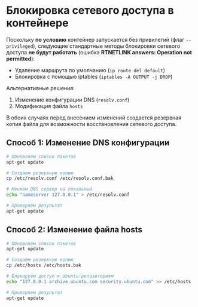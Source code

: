 # Блокировка сетевого доступа в контейнере

Поскольку **по условию** контейнер запускается без привилегий (флаг `--privileged`), следующие стандартные методы блокировки сетевого доступа **не будут работать** 
(ошибка **RTNETLINK answers: Operation not permitted**):
- Удаление маршрута по умолчанию (`ip route del default`)
- Блокировка с помощью iptables (`iptables -A OUTPUT -j DROP`)

Альтернативные решения:
1. Изменение конфигурации DNS (`resolv.conf`)
2. Модификация файла `hosts`

В обоих случаях перед внесением изменений создается резервная копия файла для возможности восстановления сетевого доступа.

## Способ 1: Изменение DNS конфигурации

```bash
# Обновляем список пакетов
apt-get update

# Создаем резервную копию
cp /etc/resolv.conf /etc/resolv.conf.bak

# Меняем DNS сервер на локальный
echo "nameserver 127.0.0.1" > /etc/resolv.conf

# Проверяем результат
apt-get update
```

## Способ 2: Изменение файла hosts

```bash
# Обновляем список пакетов
apt-get update

# Создаём резервную копию
cp /etc/hosts /etc/hosts.bak

# Блокируем доступ к Ubuntu-репозиториям
echo "127.0.0.1 archive.ubuntu.com security.ubuntu.com" >> /etc/hosts

# Проверяем результат
apt-get update
```